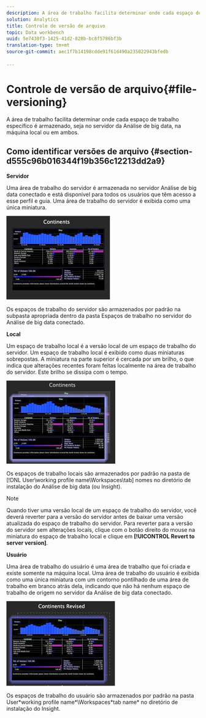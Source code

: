 ```yaml
---
description: A área de trabalho facilita determinar onde cada espaço de trabalho específico é armazenado, seja no servidor da Análise de big data, na máquina local ou em ambos.
solution: Analytics
title: Controle de versão de arquivo
topic: Data workbench
uuid: 5e7430f3-1425-41d2-828b-bc8f5786bf3b
translation-type: tm+mt
source-git-commit: aec1f7b14198cdde91f61d490a235022943bfedb

---
```



# Controle de versão de arquivo{#file-versioning}

A área de trabalho facilita determinar onde cada espaço de trabalho específico é armazenado, seja no servidor da Análise de big data, na máquina local ou em ambos.

## Como identificar versões de arquivo {#section-d555c96b016344f19b356c12213dd2a9}

**Servidor**

Uma área de trabalho do servidor é armazenada no servidor Análise de big data conectado e está disponível para todos os usuários que têm acesso a esse perfil e guia. Uma área de trabalho do servidor é exibida como uma única miniatura.

![](assets/wsp_thumb_server.png)

Os espaços de trabalho do servidor são armazenados por padrão na subpasta apropriada dentro da pasta Espaços de trabalho no servidor do Análise de big data conectado.

**Local**

Um espaço de trabalho local é a versão local de um espaço de trabalho do servidor. Um espaço de trabalho local é exibido como duas miniaturas sobrepostas. A miniatura na parte superior é cercada por um brilho, o que indica que alterações recentes foram feitas localmente na área de trabalho do servidor. Este brilho se dissipa com o tempo.

![](assets/wsp_thumb_local.png)

Os espaços de trabalho locais são armazenados por padrão na pasta de [!DNL User\working profile name\Workspaces\tab] nomes no diretório de instalação do Análise de big data (ou Insight).

>[!NOTE]
>
>Quando tiver uma versão local de um espaço de trabalho do servidor, você deverá reverter para a versão do servidor antes de baixar uma versão atualizada do espaço de trabalho do servidor. Para reverter para a versão do servidor sem alterações locais, clique com o botão direito do mouse na miniatura do espaço de trabalho local e clique em **[!UICONTROL Revert to server version]**.

**Usuário**

Uma área de trabalho do usuário é uma área de trabalho que foi criada e existe somente na máquina local. Uma área de trabalho do usuário é exibida como uma única miniatura com um contorno pontilhado de uma área de trabalho em branco atrás dela, indicando que não há nenhum espaço de trabalho de origem no servidor da Análise de big data conectado.

![](assets/wsp_thumb_user.png)

Os espaços de trabalho do usuário são armazenados por padrão na pasta User\*working profile name*\Workspaces\*tab name* no diretório de instalação do Insight.
